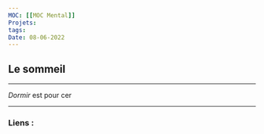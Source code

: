```yaml
---
MOC: [[MOC Mental]]
Projets:
tags:
Date: 08-06-2022
---
```


## Le sommeil

---

*Dormir* est pour cer


---
### Liens :